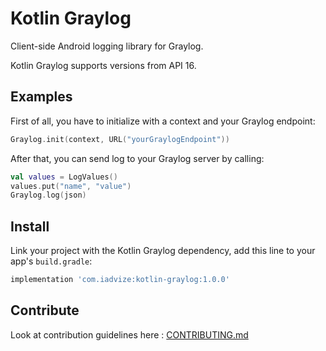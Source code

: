 Kotlin Graylog
==================

Client-side Android logging library for Graylog.

Kotlin Graylog supports versions from API 16.

## Examples

First of all, you have to initialize with a context and your Graylog endpoint: 

```kotlin
Graylog.init(context, URL("yourGraylogEndpoint"))
```

After that, you can send log to your Graylog server by calling: 

```kotlin
val values = LogValues()
values.put("name", "value")
Graylog.log(json)
```

## Install

Link your project with the Kotlin Graylog dependency, add this line to your app's `build.gradle`:
```gradle
implementation 'com.iadvize:kotlin-graylog:1.0.0'
```

## Contribute

Look at contribution guidelines here : [CONTRIBUTING.md](CONTRIBUTING.md)
